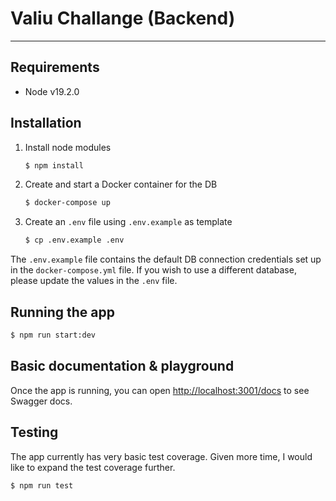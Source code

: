 # Valiu Challange (Backend)
---

## Requirements

- Node v19.2.0

## Installation

1. Install node modules
    ```bash
    $ npm install
    ```

1. Create and start a Docker container for the DB
    ```bash
    $ docker-compose up
    ```

1. Create an `.env` file using `.env.example` as template
    ```bash
    $ cp .env.example .env
    ```

The `.env.example` file contains the default DB connection credentials set up in the `docker-compose.yml` file. If you wish to use a different database, please update the values in the `.env` file.

## Running the app
```bash
$ npm run start:dev
```

## Basic documentation & playground
Once the app is running, you can open [http://localhost:3001/docs]() to see Swagger docs. 

## Testing
The app currently has very basic test coverage. Given more time, I would like to expand the test coverage further.
```bash
$ npm run test
```